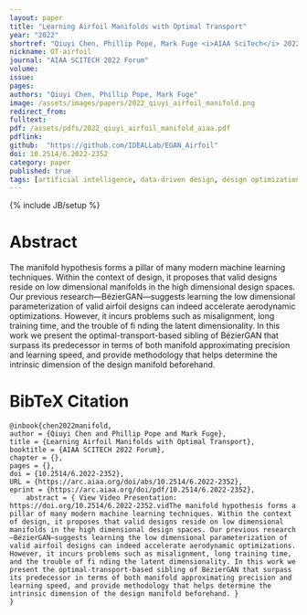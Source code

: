 ```yaml
---
layout: paper
title: "Learning Airfoil Manifolds with Optimal Transport"
year: "2022"
shortref: "Qiuyi Chen, Phillip Pope, Mark Fuge <i>AIAA SciTech</i> 2022"
nickname: OT-airfoil
journal: "AIAA SCITECH 2022 Forum"
volume: 
issue: 
pages: 
authors: "Qiuyi Chen, Phillip Pope, Mark Fuge"
image: /assets/images/papers/2022_qiuyi_airfoil_manifold.png
redirect_from: 
fulltext: 
pdf: /assets/pdfs/2022_qiuyi_airfoil_manifold_aiaa.pdf
pdflink: 
github:  "https://github.com/IDEALLab/EGAN_Airfoil"
doi: 10.2514/6.2022-2352
category: paper
published: true
tags: [artificial intelligence, data-driven design, design optimization, machine learning, manifold learning]
---
```

{% include JB/setup %}

# Abstract 

The manifold hypothesis forms a pillar of many modern machine learning techniques. Within the context of design, it proposes that valid designs reside on low dimensional manifolds in the high dimensional design spaces. Our previous research—BézierGAN—suggests learning
the low dimensional parameterization of valid airfoil designs can indeed accelerate aerodynamic optimizations. However, it incurs problems such as misalignment, long training time, and the trouble of fi nding the latent dimensionality. In this work we present the optimal-transport-based sibling of BézierGAN that surpass its predecessor in terms of both manifold approximating precision and learning speed, and provide methodology that helps determine the intrinsic dimension of the design manifold beforehand.


# BibTeX Citation

```
@inbook{chen2022manifold,
author = {Qiuyi Chen and Phillip Pope and Mark Fuge},
title = {Learning Airfoil Manifolds with Optimal Transport},
booktitle = {AIAA SCITECH 2022 Forum},
chapter = {},
pages = {},
doi = {10.2514/6.2022-2352},
URL = {https://arc.aiaa.org/doi/abs/10.2514/6.2022-2352},
eprint = {https://arc.aiaa.org/doi/pdf/10.2514/6.2022-2352},
    abstract = { View Video Presentation: https://doi.org/10.2514/6.2022-2352.vidThe manifold hypothesis forms a pillar of many modern machine learning techniques. Within the context of design, it proposes that valid designs reside on low dimensional manifolds in the high dimensional design spaces. Our previous research—BézierGAN—suggests learning the low dimensional parameterization of valid airfoil designs can indeed accelerate aerodynamic optimizations. However, it incurs problems such as misalignment, long training time, and the trouble of fi nding the latent dimensionality. In this work we present the optimal-transport-based sibling of BézierGAN that surpass its predecessor in terms of both manifold approximating precision and learning speed, and provide methodology that helps determine the intrinsic dimension of the design manifold beforehand. }
}
```